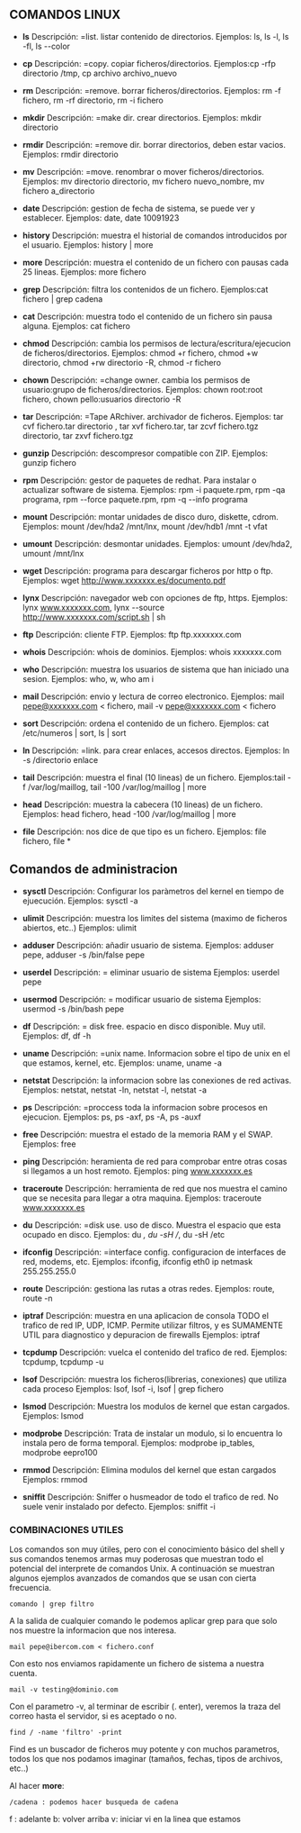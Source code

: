 ## COMANDOS LINUX
* **ls**
Descripción: =list. listar contenido de directorios.
Ejemplos: ls, ls -l, ls -fl, ls --color

* **cp**
Descripción: =copy. copiar ficheros/directorios.
Ejemplos:cp -rfp directorio /tmp, cp archivo archivo_nuevo

* **rm**
Descripción: =remove. borrar ficheros/directorios.
Ejemplos: rm -f fichero, rm -rf directorio, rm -i fichero

* **mkdir**
Descripción: =make dir. crear directorios.
Ejemplos: mkdir directorio

* **rmdir**
Descripción: =remove dir. borrar directorios, deben estar vacios.
Ejemplos: rmdir directorio

* **mv**
Descripción: =move. renombrar o mover ficheros/directorios.
Ejemplos: mv directorio directorio, mv fichero nuevo_nombre, mv fichero a_directorio

* **date**
Descripción: gestion de fecha de sistema, se puede ver y establecer.
Ejemplos: date, date 10091923 

* **history**
Descripción: muestra el historial de comandos introducidos por el usuario.
Ejemplos: history | more

* **more**
Descripción: muestra el contenido de un fichero con pausas cada 25 lineas.
Ejemplos: more fichero

* **grep**
Descripción: filtra los contenidos de un fichero.
Ejemplos:cat fichero | grep cadena

* **cat**
Descripción: muestra todo el contenido de un fichero sin pausa alguna.
Ejemplos: cat fichero

* **chmod**
Descripción: cambia los permisos de lectura/escritura/ejecucion de ficheros/directorios.
Ejemplos: chmod +r fichero, chmod +w directorio, chmod +rw directorio -R, chmod -r fichero

* **chown**
Descripción: =change owner. cambia los permisos de usuario:grupo de ficheros/directorios.
Ejemplos: chown root:root fichero, chown pello:usuarios directorio -R

* **tar**
Descripción: =Tape ARchiver. archivador de ficheros.
Ejemplos: tar cvf fichero.tar directorio , tar xvf fichero.tar, tar zcvf fichero.tgz directorio, tar zxvf fichero.tgz

* **gunzip**
Descripción: descompresor compatible con ZIP.
Ejemplos: gunzip fichero

* **rpm**
Descripción: gestor de paquetes de redhat. Para instalar o actualizar software de sistema.
Ejemplos: rpm -i paquete.rpm, rpm -qa programa, rpm --force paquete.rpm, rpm -q --info programa

* **mount**
Descripción: montar unidades de disco duro, diskette, cdrom.
Ejemplos: mount /dev/hda2 /mnt/lnx, mount /dev/hdb1 /mnt -t vfat

* **umount**
Descripción: desmontar unidades.
Ejemplos: umount /dev/hda2, umount /mnt/lnx

* **wget**
Descripción: programa para descargar ficheros por http o ftp.
Ejemplos: wget http://www.xxxxxxx.es/documento.pdf

* **lynx**
Descripción: navegador web con opciones de ftp, https.
Ejemplos: lynx www.xxxxxxx.com, lynx --source http://www.xxxxxxx.com/script.sh | sh

* **ftp**
Descripción: cliente FTP.
Ejemplos: ftp ftp.xxxxxxx.com

* **whois**
Descripción: whois de dominios.
Ejemplos: whois xxxxxxx.com

* **who**
Descripción: muestra los usuarios de sistema que han iniciado una sesion.
Ejemplos: who, w, who am i

* **mail**
Descripción: envio y lectura de correo electronico.
Ejemplos: mail pepe@xxxxxxx.com < fichero, mail -v pepe@xxxxxxx.com < fichero

* **sort**
Descripción: ordena el contenido de un fichero.
Ejemplos: cat /etc/numeros | sort, ls | sort

* **ln**
Descripción: =link. para crear enlaces, accesos directos.
Ejemplos: ln -s /directorio enlace

* **tail**
Descripción: muestra el final (10 lineas) de un fichero.
Ejemplos:tail -f /var/log/maillog, tail -100 /var/log/maillog | more

* **head**
Descripción: muestra la cabecera (10 lineas) de un fichero.
Ejemplos: head fichero, head -100 /var/log/maillog | more

* **file**
Descripción: nos dice de que tipo es un fichero.
Ejemplos: file fichero, file *


## Comandos de administracion

* **sysctl**
Descripción: Configurar los paràmetros del kernel en tiempo de ejuecución.
Ejemplos: sysctl -a

* **ulimit**
Descripción: muestra los limites del sistema (maximo de ficheros abiertos, etc..)
Ejemplos: ulimit

* **adduser**
Descripción: añadir usuario de sistema.
Ejemplos: adduser pepe, adduser -s /bin/false pepe


* **userdel**
Descripción: = eliminar usuario de sistema
Ejemplos: userdel pepe

* **usermod**
Descripción: = modificar usuario de sistema
Ejemplos: usermod -s /bin/bash pepe

* **df**
Descripción: = disk free. espacio en disco disponible. Muy util.
Ejemplos: df, df -h

* **uname**
Descripción: =unix name. Informacion sobre el tipo de unix en el que estamos, kernel, etc.
Ejemplos: uname, uname -a

* **netstat**
Descripción: la informacion sobre las conexiones de red activas.
Ejemplos: netstat, netstat -ln, netstat -l, netstat -a

* **ps**
Descripción: =proccess toda la informacion sobre procesos en ejecucion.
Ejemplos: ps, ps -axf, ps -A, ps -auxf

* **free**
Descripción: muestra el estado de la memoria RAM y el SWAP.
Ejemplos: free

* **ping**
Descripción: heramienta de red para comprobar entre otras cosas si llegamos a un host remoto.
Ejemplos: ping www.xxxxxxx.es

* **traceroute**
Descripción: herramienta de red que nos muestra el camino que se necesita para llegar a otra maquina.
Ejemplos: traceroute www.xxxxxxx.es

* **du**
Descripción: =disk use. uso de disco. Muestra el espacio que esta ocupado en disco.
Ejemplos: du *, du -sH /*, du -sH /etc

* **ifconfig**
Descripción: =interface config. configuracion de interfaces de red, modems, etc.
Ejemplos: ifconfig, ifconfig eth0 ip netmask 255.255.255.0

* **route**
Descripción: gestiona las rutas a otras redes.
Ejemplos: route, route -n

* **iptraf**
Descripción: muestra en una aplicacion de consola TODO el trafico de red IP, UDP, ICMP. 
Permite utilizar filtros, y es SUMAMENTE UTIL para diagnostico y depuracion de firewalls
Ejemplos: iptraf

* **tcpdump**
Descripción: vuelca el contenido del trafico de red.
Ejemplos: tcpdump, tcpdump -u

* **lsof**
Descripción: muestra los ficheros(librerias, conexiones) que utiliza cada proceso
Ejemplos: lsof, lsof -i, lsof | grep fichero

* **lsmod**
Descripción: Muestra los modulos de kernel que estan cargados.
Ejemplos: lsmod

* **modprobe**
Descripción: Trata de instalar un modulo, si lo encuentra lo instala pero de forma temporal.
Ejemplos: modprobe ip_tables, modprobe eepro100

* **rmmod**
Descripción: Elimina modulos del kernel que estan cargados
Ejemplos: rmmod <nombre de modulo>

* **sniffit**
Descripción: Sniffer o husmeador de todo el trafico de red. No suele venir instalado por defecto.
Ejemplos: sniffit -i


### COMBINACIONES UTILES

Los comandos son muy útiles, pero con el conocimiento básico del shell y sus comandos tenemos armas muy poderosas que muestran todo el potencial del interprete de comandos Unix. A continuación se muestran algunos ejemplos avanzados de comandos que se usan con cierta frecuencia.
```
comando | grep filtro
```
A la salida de cualquier comando le podemos aplicar grep para que solo nos muestre
la informacion que nos interesa.
```
mail pepe@ibercom.com < fichero.conf
```
Con esto nos enviamos rapidamente un fichero de sistema a nuestra cuenta.

```
mail -v testing@dominio.com
```
Con el parametro -v, al terminar de escribir (. enter), veremos la traza del correo hasta el servidor,
si es aceptado o no.

```
find / -name 'filtro' -print
```
Find es un buscador de ficheros muy potente y con muchos parametros, todos los que nos podamos
imaginar (tamaños, fechas, tipos de archivos, etc..)


Al hacer **more**:
```
/cadena : podemos hacer busqueda de cadena
```
f : adelante
b: volver arriba
v: iniciar vi en la linea que estamos
